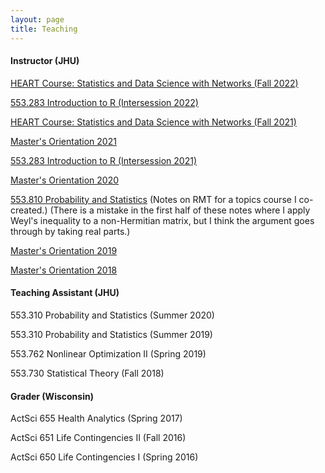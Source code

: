 ```yaml
---
layout: page
title: Teaching
---
```

<h4>Instructor (JHU)</h4>

[HEART Course: Statistics and Data Science with Networks (Fall 2022)](HEART_2022.html)

[553.283 Introduction to R (Intersession 2022)](r_2022.html)

[HEART Course: Statistics and Data Science with Networks (Fall 2021)](HEART_2021.html)

[Master's Orientation 2021](masters2021.html)

[553.283 Introduction to R (Intersession 2021)](r_2021.html)

[Master's Orientation 2020](masters2020.html)

[553.810 Probability and Statistics](../assets/RMT_notes.pdf) (Notes on RMT for a topics course I co-created.) (There is a mistake in the first half of these notes where I apply Weyl's inequality to a non-Hermitian matrix, but I think the argument goes through by taking real parts.)

[Master's Orientation 2019](fm2019.html)

[Master's Orientation 2018](fm2018.html)


<h4>Teaching Assistant (JHU)</h4>

553.310 Probability and Statistics (Summer 2020)

553.310 Probability and Statistics (Summer 2019)

553.762 Nonlinear Optimization II (Spring 2019)

553.730 Statistical Theory (Fall 2018)


<h4>Grader (Wisconsin)</h4>

ActSci 655 Health Analytics (Spring 2017)

ActSci 651 Life Contingencies II (Fall 2016)

ActSci 650 Life Contingencies I (Spring 2016)
